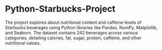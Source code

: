 # Python-Starbucks-Project
The project explores about nutritional content and caffeine levels of Starbucks beverages using Python libraries like  Pandas, NumPy, Matplotlib, and Seaborn. The dataset contains 242 beverages across various categories, detailing calories, fat, sugar, protein, caffeine, and other nutritional values.
